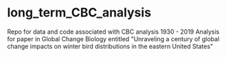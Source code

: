 # long_term_CBC_analysis
Repo for data and code associated with CBC analysis 1930 - 2019
Analysis for paper in Global Change Biology entitled "Unraveling a century of global change impacts on winter bird distributions in the eastern United States"

